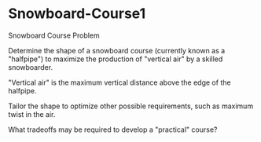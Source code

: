 # Snowboard-Course1
Snowboard Course
	Problem	 
 	
Determine the shape of a snowboard course (currently known as a "halfpipe") to maximize the production of "vertical air" by a skilled snowboarder.

"Vertical air" is the maximum vertical distance above the edge of the halfpipe.

Tailor the shape to optimize other possible requirements, such as maximum twist in the air.

What tradeoffs may be required to develop a "practical" course?
